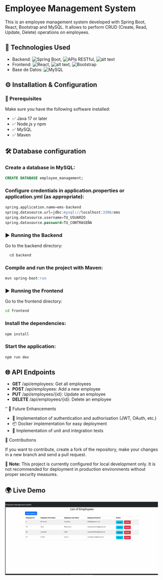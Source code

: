 # Employee Management System

This is an employee management system developed with Spring Boot, React, Bootstrap and MySQL. It allows to perform CRUD (Create, Read, Update, Delete) operations on employees.

## 📌 **Technologies Used**

- Backend: ![Spring Boot](https://img.shields.io/badge/Spring_Boot-6DB33F?style=flat&logo=spring-boot&logoColor=white), ![APIs RESTful](https://img.shields.io/badge/APIs_RESTful-FF6F00?style=flat&logo=api&logoColor=white),  ![alt text](https://img.shields.io/badge/Java-ED8B00?style=flat&logo=oracle&logoColor=white)
- Frontend: ![React](https://img.shields.io/badge/React-61DAFB?style=flat&logo=react&logoColor=black), ![alt text](https://img.shields.io/badge/JavaScript-F7DF1E?style=flat&logo=javascript&logoColor=black), ![Bootstrap](https://img.shields.io/badge/Bootstrap-7952B3?style=flat&logo=bootstrap&logoColor=white)
- Base de Datos: ![MySQL](https://img.shields.io/badge/MySQL-4479A1?style=flat&logo=mysql&logoColor=white)

## ⚙️ **Installation & Configuration**

### 🔧 Prerequisites

Make sure you have the following software installed:

- ✅ Java 17 or later
- ✅ Node.js y npm
- ✅ MySQL
- ✅ Maven

## 🛠️ **Database configuration**

### Create a database in MySQL:

```sql
CREATE DATABASE employee_management;
```

### Configure credentials in application.properties or application.yml (as appropriate):

```sql
spring.application.name=ems-backend
spring.datasource.url=jdbc:mysql://localhost:3306/ems
spring.datasource.username=TU_USUARIO
spring.datasource.password=TU_CONTRASEÑA
```

### ▶️ Running the Backend

Go to the backend directory:
```sql
  cd backend
```

### Compile and run the project with Maven:

```sql
mvn spring-boot:run
```

### ▶️ Running the Frontend

Go to the frontend directory:

```bash
cd frontend
```

### Install the dependencies:

```bash
npm install
```

### Start the application:

```bash
npm run dev
```

## 🌐 API Endpoints

- **GET** /api/employees: Get all employees
- **POST** /api/employees: Add a new employee
- **PUT** /api/employees/{id}: Update an employee
- **DELETE** /api/employees/{id}: Delete an employee

‘’ 🚀 Future Enhancements

- 🔐 Implementation of authentication and authorisation (JWT, OAuth, etc.)
- 📦 Docker implementation for easy deployment
- 🧪 Implementation of unit and integration tests

🤝 Contributions

If you want to contribute, create a fork of the repository, make your changes in a new branch and send a pull request.

🔔 **Note:** This project is currently configured for local development only. It is not recommended for deployment in production environments without proper security measures.

## 🌍 Live Demo

![Demo GIF](frontend/ams-frontend/public/ems.gif)  

